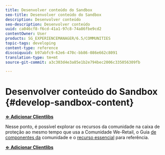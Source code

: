 ```yaml
---
title: Desenvolver conteúdo do Sandbox
seo-title: Desenvolver conteúdo do Sandbox
description: Desenvolver conteúdo
seo-description: Desenvolver conteúdo
uuid: ca046cf8-f6cd-41a1-97c8-74a86fbe9cd2
contentOwner: User
products: SG_EXPERIENCEMANAGER/6.5/COMMUNITIES
topic-tags: developing
content-type: reference
discoiquuid: b97abfc9-62e6-470c-bb86-086e662c8091
translation-type: tm+mt
source-git-commit: a3c303d4e3a85e1b2e794bec2006c335056309fb

---
```



# Desenvolver conteúdo do Sandbox {#develop-sandbox-content}

**[⇐ Adicionar Clientlibs](add-clientlibs.md)**

Nesse ponto, é possível explorar os recursos da comunidade na caixa de proteção ao mesmo tempo que usa a Comunidade [](../../help/sites-developing/we-retail.md)We-Retail, o Guia [de componentes da](components-guide.md) comunidade e o [recurso essencial](essentials.md) para referência.

**[⇐ Adicionar Clientlibs](add-clientlibs.md)**
